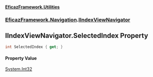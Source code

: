 #### [EficazFramework.Utilities](EficazFrameworkUtilities.md 'EficazFramework Utilities')
### [EficazFramework.Navigation](EficazFrameworkUtilities.md#EficazFramework.Navigation 'EficazFramework.Navigation').[IIndexViewNavigator](EficazFramework.Navigation/IIndexViewNavigator.md 'EficazFramework.Navigation.IIndexViewNavigator')

## IIndexViewNavigator.SelectedIndex Property

```csharp
int SelectedIndex { get; }
```

#### Property Value
[System.Int32](https://docs.microsoft.com/en-us/dotnet/api/System.Int32 'System.Int32')